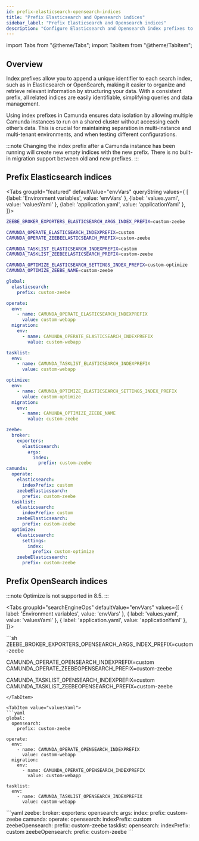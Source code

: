 ```yaml
---
id: prefix-elasticsearch-opensearch-indices
title: "Prefix Elasticsearch and Opensearch indices"
sidebar_label: "Prefix Elasticsearch and Opensearch indices"
description: "Configure Elasticsearch and Opensearch index prefixes to structure your data, and ensure data isolation."
---
```


import Tabs from "@theme/Tabs";
import TabItem from "@theme/TabItem";

## Overview

Index prefixes allow you to append a unique identifier to each search index, such as in Elasticsearch or OpenSearch, making it easier to organize and retrieve relevant information by structuring your data. With a consistent prefix, all related indices are easily identifiable, simplifying queries and data management.

Using index prefixes in Camunda ensures data isolation by allowing multiple Camunda instances to run on a shared cluster without accessing each other’s data. This is crucial for maintaining separation in multi-instance and multi-tenant environments, and when testing different configurations.

:::note
Changing the index prefix after a Camunda instance has been running will create new empty indices with the new prefix. There is no built-in migration support between old and new prefixes.
:::

## Prefix Elasticsearch indices

<Tabs groupId="featured" defaultValue="envVars" queryString values={
[
{label: 'Environment variables', value: 'envVars' },
{label: 'values.yaml', value: 'valuesYaml' },
{label: 'application.yaml', value: 'applicationYaml' },
]}>
<TabItem value="envVars">

```sh
ZEEBE_BROKER_EXPORTERS_ELASTICSEARCH_ARGS_INDEX_PREFIX=custom-zeebe

CAMUNDA_OPERATE_ELASTICSEARCH_INDEXPREFIX=custom
CAMUNDA_OPERATE_ZEEBEELASTICSEARCH_PREFIX=custom-zeebe

CAMUNDA_TASKLIST_ELASTICSEARCH_INDEXPREFIX=custom
CAMUNDA_TASKLIST_ZEEBEELASTICSEARCH_PREFIX=custom-zeebe

CAMUNDA_OPTIMIZE_ELASTICSEARCH_SETTINGS_INDEX_PREFIX=custom-optimize
CAMUNDA_OPTIMIZE_ZEEBE_NAME=custom-zeebe
```

</TabItem>
<TabItem value="valuesYaml">

```yaml
global:
  elasticsearch:
    prefix: custom-zeebe

operate:
  env:
    - name: CAMUNDA_OPERATE_ELASTICSEARCH_INDEXPREFIX
      value: custom-webapp
  migration:
    env:
      - name: CAMUNDA_OPERATE_ELASTICSEARCH_INDEXPREFIX
        value: custom-webapp

tasklist:
  env:
    - name: CAMUNDA_TASKLIST_ELASTICSEARCH_INDEXPREFIX
      value: custom-webapp

optimize:
  env:
    - name: CAMUNDA_OPTIMIZE_ELASTICSEARCH_SETTINGS_INDEX_PREFIX
      value: custom-optimize
  migration:
    env:
      - name: CAMUNDA_OPTIMIZE_ZEEBE_NAME
        value: custom-zeebe
```

</TabItem>
<TabItem value="applicationYaml">

```yaml
zeebe:
  broker:
    exporters:
      elasticsearch:
        args:
          index:
            prefix: custom-zeebe
camunda:
  operate:
    elasticsearch:
      indexPrefix: custom
    zeebeElasticsearch:
      prefix: custom-zeebe
  tasklist:
    elasticsearch:
      indexPrefix: custom
    zeebeElasticsearch:
      prefix: custom-zeebe
  optimize:
    elasticsearch:
      settings:
        index:
          prefix: custom-optimize
    zeebeElasticsearch:
      prefix: custom-zeebe
```

</TabItem>

</Tabs>

## Prefix OpenSearch indices

:::note
Optimize is not supported in 8.5.
:::

<Tabs groupId="searchEngineOps" defaultValue="envVars" values={[
{ label: 'Environment variables', value: 'envVars' },
{ label: 'values.yaml', value: 'valuesYaml' },
{ label: 'application.yaml', value: 'applicationYaml' },
]}>

<TabItem value="envVars">
```sh
ZEEBE_BROKER_EXPORTERS_OPENSEARCH_ARGS_INDEX_PREFIX=custom-zeebe

CAMUNDA_OPERATE_OPENSEARCH_INDEXPREFIX=custom
CAMUNDA_OPERATE_ZEEBEOPENSEARCH_PREFIX=custom-zeebe

CAMUNDA_TASKLIST_OPENSEARCH_INDEXPREFIX=custom
CAMUNDA_TASKLIST_ZEEBEOPENSEARCH_PREFIX=custom-zeebe

````
</TabItem>

<TabItem value="valuesYaml">
```yaml
global:
  opensearch:
    prefix: custom-zeebe

operate:
  env:
    - name: CAMUNDA_OPERATE_OPENSEARCH_INDEXPREFIX
      value: custom-webapp
  migration:
    env:
      - name: CAMUNDA_OPERATE_OPENSEARCH_INDEXPREFIX
        value: custom-webapp

tasklist:
  env:
    - name: CAMUNDA_TASKLIST_OPENSEARCH_INDEXPREFIX
      value: custom-webapp

````

</TabItem>

<TabItem value="applicationYaml">
```yaml
zeebe:
  broker:
    exporters:
      opensearch:
        args:
          index:
            prefix: custom-zeebe
camunda:
  operate:
    opensearch:
      indexPrefix: custom
    zeebeOpensearch:
      prefix: custom-zeebe
  tasklist:
    opensearch:
      indexPrefix: custom
    zeebeOpensearch:
      prefix: custom-zeebe
```
</TabItem>

</Tabs>
